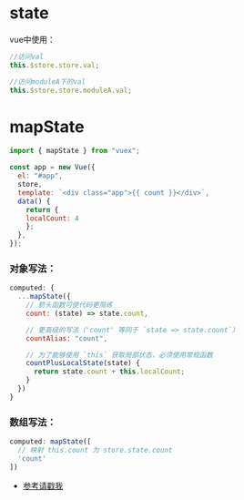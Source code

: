 # state

vue中使用：
```js
//访问val
this.$store.store.val;

//访问moduleA下的val
this.$store.store.moduleA.val;
```

# mapState
```js
import { mapState } from "vuex";

const app = new Vue({
  el: "#app",
  store,
  template: `<div class="app">{{ count }}</div>`,
  data() {
    return {
	localCount: 4
    };
  },
});
```

### 对象写法：
```js
computed: {
  ...mapState({
    // 箭头函数可使代码更简练
    count: (state) => state.count,

    // 更高级的写法（'count' 等同于 `state => state.count`）
    countAlias: "count",

    // 为了能够使用 `this` 获取局部状态，必须使用常规函数
    countPlusLocalState(state) {
      return state.count + this.localCount;
    }
  })
}
```

### 数组写法：
```js
computed: mapState([
  // 映射 this.count 为 store.state.count
  'count'
])
```

- [参考请戳我](https://vuex.vuejs.org/zh/guide/state.html)

